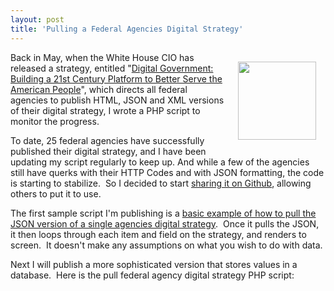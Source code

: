 ```yaml
---
layout: post
title: 'Pulling a Federal Agencies Digital Strategy'
---
```

<p><img style="padding: 15px;" src="http://kinlane-productions.s3.amazonaws.com/api-evangelist/federal-government/whitehouse-seal.png" alt="" width="125" align="right" /></p>
<p>Back in May, when the <span>White House CIO has released a strategy, entitled "</span><a title="Digital Government: Building a 21st Century Platform to Better Serve the American People" href="http://www.whitehouse.gov/sites/default/files/omb/egov/digital-government/digital-government-strategy.pdf">Digital Government: Building a 21st Century Platform to Better Serve the American People</a><span>", which directs all federal agencies to publish HTML, JSON and XML versions of their digital strategy, I wrote a PHP script to monitor the progress.&nbsp;</span></p>
<p>To date, 25 federal agencies have successfully published their digital strategy, and I have been updating my script regularly to keep up. And while a few of the agencies still have querks with their HTTP Codes and with JSON formatting, the code is starting to stabilize. &nbsp;So I decided to start <a title="Publishing to Github" href="https://github.com/kinlane/digital-strategy">sharing it on Github</a>, allowing others to put it to use.</p>
<p>The first sample script I'm publishing is a <a href="https://github.com/kinlane/digital-strategy/blob/master/pull-agency.php">basic example of how to pull the JSON version of a single agencies digital strategy</a>. &nbsp;Once it pulls the JSON, it then loops through each item and field on the strategy, and renders to screen. &nbsp;It doesn't make any assumptions on what you wish to do with data.</p>
<p>Next I will publish a more sophisticated version that stores values in a database. &nbsp;Here is the pull federal agency digital strategy PHP script:</p>
<script src="https://gist.github.com/3763722.js?file=pull-agency.php"></script>